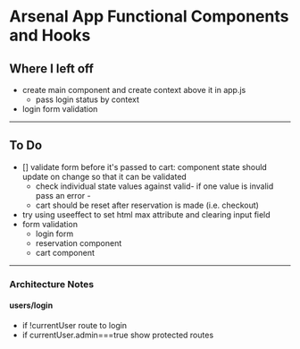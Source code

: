 # Arsenal App Functional Components and Hooks

## Where I left off
- create main component and create context above it in app.js
    - pass login status by context
- login form validation
*** 

## To Do

- [] validate form before it's passed to cart: component state should update on change so that it can be validated
    - check individual state values against valid- if one value is invalid pass an error - 
    - cart should be reset after reservation is made (i.e. checkout)
- try using useeffect to set html max attribute and clearing input field
- form validation
    - login form
    - reservation component
    - cart component
***

### Architecture Notes

#### users/login
- if !currentUser route to login
- if currentUser.admin===true show protected routes